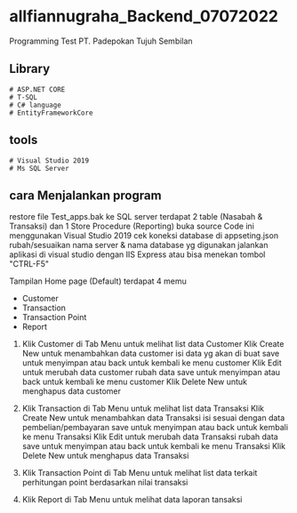 # allfiannugraha_Backend_07072022

Programming Test PT. Padepokan Tujuh Sembilan

## Library
```
# ASP.NET CORE
# T-SQL
# C# language
# EntityFrameworkCore
```

## tools
```
# Visual Studio 2019
# Ms SQL Server 
```

## cara Menjalankan  program

restore file Test_apps.bak ke SQL server terdapat 2 table (Nasabah & Transaksi) dan 1 Store Procedure (Reporting)
buka source Code ini menggunakan Visual Studio 2019
cek koneksi database di appseting.json rubah/sesuaikan nama server & nama database yg digunakan
jalankan aplikasi di visual studio dengan IIS Express atau bisa menekan tombol "CTRL-F5"

Tampilan Home page (Default)
terdapat 4 memu
* Customer
* Transaction
* Transaction Point
* Report


1. Klik Customer di Tab Menu untuk melihat list data Customer
Klik Create New untuk menambahkan data customer isi data yg akan di buat save untuk menyimpan atau back untuk kembali ke menu customer
Klik Edit untuk merubah data customer rubah data save untuk menyimpan atau back untuk kembali ke menu customer
Klik Delete New untuk menghapus data customer 


2. Klik Transaction di Tab Menu untuk melihat list data Transaksi
Klik Create New untuk menambahkan data Transaksi isi sesuai dengan data pembelian/pembayaran save untuk menyimpan atau back untuk kembali ke menu Transaksi
Klik Edit untuk merubah data Transaksi rubah data save untuk menyimpan atau back untuk kembali ke menu Transaksi
Klik Delete New untuk menghapus data Transaksi 

3. Klik Transaction Point di Tab Menu untuk melihat list data terkait perhitungan point berdasarkan nilai transaksi

4. Klik Report di Tab Menu untuk melihat data laporan tansaksi





```
